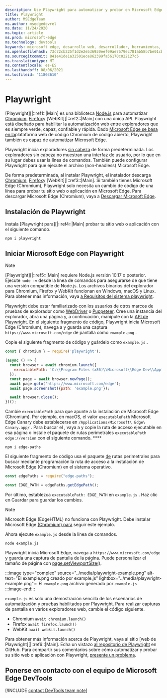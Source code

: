 ```yaml
---
description: Use Playwright para automatizar y probar en Microsoft Edge
title: Playwright
author: MSEdgeTeam
ms.author: msedgedevrel
ms.date: 11/24/2020
ms.topic: article
ms.prod: microsoft-edge
ms.technology: devtools
keywords: microsoft edge, desarrollo web, desarrollador, herramientas, automatización, prueba, playwright, node, javascript, npm
ms.openlocfilehash: 73c72cb225f1d2e2e536930eef09ae7679ec781ab58b7be01cbc552b62965b5f
ms.sourcegitcommit: 841e41de1a32501ece862399fa56170c022127c5
ms.translationtype: MT
ms.contentlocale: es-ES
ms.lasthandoff: 08/06/2021
ms.locfileid: "11803610"
---
```

# <a name="playwright"></a>Playwright  

[Playwright][|::ref1::|Main] es una biblioteca [Node.js][NodejsMain] para automatizar [Chromium,][ChromiumHome] [Firefox][FirefoxMain]y [WebKit][|::ref2::|Main] con una única API.  Playwright está diseñado para habilitar la automatización web entre exploradores que es siempre verde, capaz, confiable y rápida.  Dado [Microsoft Edge se basa en la][MicrosoftBlogsWindowsExperience20181206]plataforma web de código Chromium de código abierto, Playwright también es capaz de automatizar Microsoft Edge.  

Playwright inicia exploradores [sin cabeza][WikiHeadlessBrowser] de forma predeterminada.  Los exploradores sin cabeza no muestran una interfaz de usuario, por lo que en su lugar debes usar la línea de comandos.  También puede configurar Playwright para que ejecute el archivo \(non-headless\) Microsoft Edge.  

De forma predeterminada, al instalar Playwright, el instalador descarga [Chromium][ChromiumHome], [Firefox][FirefoxMain]y [WebKit][|::ref3::|Main].  Si también tienes Microsoft Edge \(Chromium\), Playwright solo necesita un cambio de código de una línea para probar tu sitio web o aplicación en Microsoft Edge.  Para descargar Microsoft Edge \(Chromium\), vaya a [Descargar Microsoft Edge][MicrosoftEdgeDownload].  

## <a name="installing-playwright"></a>Instalación de Playwright  

Instala [Playwright para][|::ref4::|Main] probar tu sitio web o aplicación con el siguiente comando.  

```shell
npm i playwright
```  

## <a name="launch-microsoft-edge-with-playwright"></a>Iniciar Microsoft Edge con Playwright  

> [!NOTE]
> [Playwright][|::ref5::|Main] requiere Node.js versión 10.17 o posterior. Ejecute `node -v` desde la línea de comandos para asegurarse de que tiene una versión compatible de Node.js.  Los archivos binarios del explorador para Chromium, Firefox y WebKit funcionan en Windows, macOS y Linux. Para obtener más información, vaya [a Requisitos del sistema playwright][PlaywrightSystemRequirements].  

Playwright debe estar familiarizado con los usuarios de otros marcos de pruebas de explorador como [WebDriver][WebDriverChromiumMain] o [Puppeteer][PuppeteerMain].  Cree una instancia del explorador, abra una página y, a continuación, manipule con la [API de Playwright][PlaywrightAPIReference].  En el siguiente fragmento de código, Playwright inicia Microsoft Edge \(Chromium\), navega a y guarda una captura `https://www.microsoft.com/edge` de pantalla como `example.png` .  

Copie el siguiente fragmento de código y guárdelo como `example.js` .  

```javascript
const { chromium } = require('playwright');

(async () => {
  const browser = await chromium.launch({
    executablePath: 'C:\\Program Files (x86)\\Microsoft\\Edge Dev\\Application\\msedge.exe'
  });
  const page = await browser.newPage();
  await page.goto('https://www.microsoft.com/edge');
  await page.screenshot({path: 'example.png'});

  await browser.close();
})();
```  

Cambie `executablePath` para que apunte a la instalación de Microsoft Edge \(Chromium\).  Por ejemplo, en macOS, el valor `executablePath` Microsoft Edge Canary debe establecerse en `/Applications/Microsoft\ Edge\ Canary.app/` .  Para buscar el , vaya a y copie la ruta de acceso ejecutable en esa página o instale el paquete de rutas perimetrales `executablePath` `edge://version` con el siguiente comando. **** [][npmEdgePaths]  

```shell
npm i edge-paths
```  

El siguiente fragmento de código usa el paquete [de][npmEdgePaths] rutas perimetrales para buscar mediante programación la ruta de acceso a la instalación de Microsoft Edge \(Chromium\) en el sistema operativo.  

```javascript
const edgePaths = require("edge-paths");

const EDGE_PATH = edgePaths.getEdgePath();
```  

Por último, establezca `executablePath: EDGE_PATH` en `example.js` .  Haz clic en Guardar para guardar los cambios.  

> [!NOTE]
> Microsoft Edge \(EdgeHTML\) no funciona con Playwright.  Debe instalar Microsoft Edge [\(Chromium\) para][MicrosoftEdgeDownload] seguir este ejemplo.  

Ahora ejecute `example.js` desde la línea de comandos.  

```shell
node example.js
```  

Playwright inicia Microsoft Edge, navega a `https://www.microsoft.com/edge` y guarda una captura de pantalla de la página.  Puede personalizar el tamaño de página con [page.setViewportSize()][PlaywrightAPIPageSetViewport].  

:::image type="complex" source="../media/playwright-example.png" alt-text="El example.png creado por example.js" lightbox="../media/playwright-example.png":::
    El `example.png` archivo generado por `example.js`  
:::image-end:::  

`example.js` es solo una demostración sencilla de los escenarios de automatización y pruebas habilitados por Playwright.  Para realizar capturas de pantalla en varios exploradores web, cambie el código siguiente.  

*   Chromium  `await chromium.launch()`  
*   Firefox  `await firefox.launch()`  
*   WebKit  `await webkit.launch()`  

Para obtener más información acerca de Playwright, vaya al sitio [web de Playwright][|::ref6::|Main].  Echa un vistazo [al repositorio de Playwright][PlaywrightRepo] en GitHub.  Para compartir sus comentarios sobre cómo automatizar y probar su sitio web o aplicación con Playwright, [presente un problema][PlaywrightRepoNewIssue].  

## <a name="getting-in-touch-with-the-microsoft-edge-devtools-team"></a>Ponerse en contacto con el equipo de Microsoft Edge DevTools  

[!INCLUDE [contact DevTools team note](../devtools-guide-chromium/includes/contact-devtools-team-note.md)]  

<!-- links -->  

[WebdriverChromiumMain]: ../webdriver-chromium/index.md "WebDriver (Chromium) | Microsoft Docs"  
[PuppeteerMain]: ../puppeteer/index.md "Titiritero | Microsoft Docs"  

[MicrosoftBlogsWindowsExperience20181206]: https://blogs.windows.com/windowsexperience/2018/12/06/microsoft-edge-making-the-web-better-through-more-open-source-collaboration "Microsoft Edge: mejorar la web a través de más colaboración de código | Blog de experiencia de Microsoft"  

[MicrosoftEdgeDownload]: https://microsoft.com/edge "Descargar Microsoft Edge"  

[ChromiumHome]: https://www.chromium.org/Home "Chromium | The Chromium Projects"  

[FirefoxMain]: https://www.mozilla.org/firefox "Mozilla Firefox"  

[NodejsMain]: https://nodejs.org "Node.js"  

[npmEdgePaths]: https://www.npmjs.com/package/edge-paths "rutas de acceso | npm"  

[PlaywrightMain]: https://playwright.dev "Playwright"  
[PlaywrightAPIReference]: https://playwright.dev#?path=docs/api.md "Referencia de LA API de Playwright"  
[PlaywrightAPIPageSetViewport]: https://playwright.dev#?path=docs%2Fapi.md&q=pagesetviewportsizeviewportsize "page.setViewportSize(viewportSize) | Referencia de LA API de Playwright"    
[PlaywrightSystemRequirements]: https://playwright.dev#?path=docs/intro.md&q=system-requirements "Requisitos del sistema playwright"  

[PlaywrightRepo]: https://github.com/microsoft/playwright "Playwright | GitHub"  
[PlaywrightRepoNewIssue]: https://github.com/microsoft/playwright/issues/new/choose "Nuevo problema en playwright repo | GitHub"  

[WebKitMain]: https://webkit.org "WebKit"  

[WikiHeadlessBrowser]: https://en.wikipedia.org/wiki/Headless_browser "Explorador sin cabeza | Wikipedia"  
